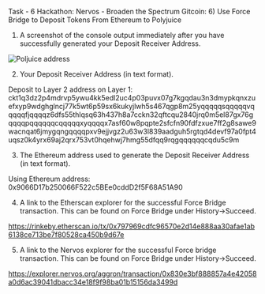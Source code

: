 Task - 6 Hackathon: Nervos - Broaden the Spectrum Gitcoin: 6) Use Force Bridge to Deposit Tokens From Ethereum to Polyjuice

   1. A screenshot of the console output immediately after you have successfully generated your Deposit Receiver Address.

![Poljuice address](https://user-images.githubusercontent.com/82784007/129448032-cc08aaca-02b0-46db-95bc-14dea9a5aeb5.png)

   2. Your Deposit Receiver Address (in text format).

Deposit to Layer 2 address on Layer 1: ckt1q3dz2p4mdrvp5ywu4kk5edl2uc4p03puvx07g7kgqdau3n3dmypkqnxzuefxyp9wdghglncj77k5wt6p59sx6kukyjlwh5s467qgp8m25yqqqqqsqqqqqvqqqqqfjqqqqz6dfs55thlqsq63h437h8a7cckn32qftcqu2840jrq0m5el87gx76gqqqqpqqqqqqcqqqqqxyqqqqx7asf60w8pqpte2sfcfn90fdfzxue7ff2g8sawe9wacnqat6jmygqngqqqqpxv9ejjvgz2u63w3l839aadguh5rgtqd4devf97a0fpt4uqsz0k4yrx69aj2qrx753vt0hqehwj7hmg55dfqq9rqgqqqqqqcqdu5c9m

   3. The Ethereum address used to generate the Deposit Receiver Address (in text format).

Using Ethereum address: 0x9066D17b250066F522c5BEe0cddD2f5F68A51A90

   4. A link to the Etherscan explorer for the successful Force Bridge transaction. This can be found on Force Bridge under History→Succeed.

https://rinkeby.etherscan.io/tx/0x797969cdfc96570e2d14e888aa30afae1ab6138ce713be7f80528ca450b9d67e

   5. A link to the Nervos explorer for the successful Force bridge transaction. This can be found on Force Bridge under History→Succeed.

https://explorer.nervos.org/aggron/transaction/0x830e3bf888857a4e42058a0d6ac39041dbacc34e18f9f98ba01b15156da3499d
